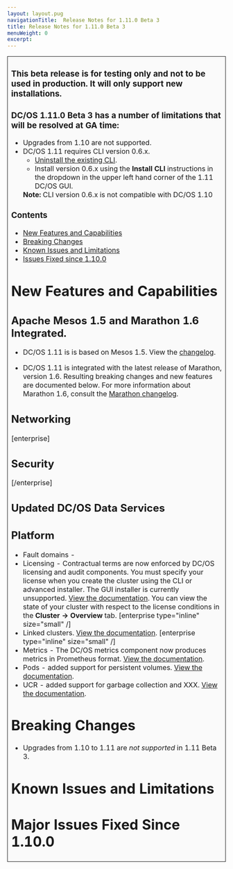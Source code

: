 ```yaml
---
layout: layout.pug
navigationTitle:  Release Notes for 1.11.0 Beta 3
title: Release Notes for 1.11.0 Beta 3
menuWeight: 0
excerpt:
---
```


<table class="table" bgcolor="#FAFAFA"> <tr> <td style="border-left: thin solid; border-top: thin solid; border-bottom: thin solid;border-right: thin solid;">

<h3>This beta release is for testing only and not to be used in production. It will only support new installations.</h3>
<h3>DC/OS 1.11.0 Beta 3 has a number of limitations that will be resolved at GA time:</h3>

<ul>
<li>Upgrades from 1.10 are not supported.</li>
<li>DC/OS 1.11 requires CLI version 0.6.x.
  <ul>
  <li><a href="/1.11/cli/uninstall/">Uninstall the existing CLI</a>.</li>
  <li>Install version 0.6.x using the <strong>Install CLI</strong> instructions in the dropdown in the upper left hand corner of the 1.11 DC/OS GUI.</li>
  </ul>
<strong>Note:</strong> CLI version 0.6.x is not compatible with DC/OS 1.10</li>
</ul>


### Contents
- [New Features and Capabilities](#new-features)
- [Breaking Changes](#breaking-changes)
- [Known Issues and Limitations](#known-issues)
- [Issues Fixed since 1.10.0](#fixed-issues)

# <a name="new-features"></a>New Features and Capabilities

## Apache Mesos 1.5 and Marathon 1.6 Integrated.
- DC/OS 1.11 is is based on Mesos 1.5. View the [changelog](https://github.com/apache/mesos/blob/master/CHANGELOG).

- DC/OS 1.11 is integrated with the latest release of Marathon, version 1.6. Resulting breaking changes and new features are documented below. For more information about Marathon 1.6, consult the [Marathon changelog](https://github.com/mesosphere/marathon/blob/master/changelog.md).

## Networking

[enterprise]
## Security
[/enterprise]
  


## Updated DC/OS Data Services


## Platform

- Fault domains - 
- Licensing - Contractual terms are now enforced by DC/OS licensing and audit components. You must specify your license when you create the cluster using the CLI or advanced installer. The GUI installer is currently unsupported. [View the documentation](/1.11/administering-clusters/licenses). You can view the state of your cluster with respect to the license conditions in the **Cluster -> Overview** tab. [enterprise type="inline" size="small" /] 
- Linked clusters. [View the documentation](/1.11/administering-clusters/multiple-clusters/cluster-links). [enterprise type="inline" size="small" /]
- Metrics - The DC/OS metrics component now produces metrics in Prometheus format. [View the documentation](/1.11/metrics).
- Pods - added support for persistent volumes. [View the documentation](/1.11/deploying-services/pods).
- UCR - added support for garbage collection and XXX. [View the documentation](/1.11/deploying-services/containerizers).

<a name="breaking-changes"></a>
# Breaking Changes

- Upgrades from 1.10 to 1.11 are _not supported_ in 1.11 Beta 3.

# <a name="known-issues"></a>Known Issues and Limitations


# <a name="fixed-issues"></a>Major Issues Fixed Since 1.10.0

